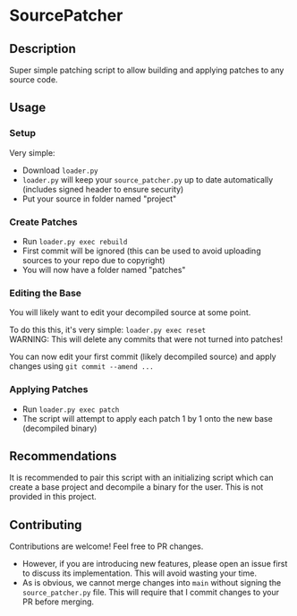 # SourcePatcher

## Description
Super simple patching script to allow building and applying patches to any source code.

## Usage
### Setup
Very simple: 
- Download `loader.py`
- `loader.py` will keep your `source_patcher.py` up to date automatically (includes signed header to ensure security)
- Put your source in folder named "project"

### Create Patches
- Run `loader.py exec rebuild`
- First commit will be ignored (this can be used to avoid uploading sources to your repo due to copyright)
- You will now have a folder named "patches"

### Editing the Base
You will likely want to edit your decompiled source at some point.  
  
To do this this, it's very simple: `loader.py exec reset`  
WARNING: This will delete any commits that were not turned into patches!  

You can now edit your first commit (likely decompiled source) and apply changes using `git commit --amend ...`

### Applying Patches
- Run `loader.py exec patch`
- The script will attempt to apply each patch 1 by 1 onto the new base (decompiled binary)

## Recommendations
It is recommended to pair this script with an initializing script which can create a base project and decompile a binary for the user. This is not provided in this project. 

## Contributing
Contributions are welcome! Feel free to PR changes. 
- However, if you are introducing new features, please open an issue first to discuss its implementation. This will avoid wasting your time.
- As is obvious, we cannot merge changes into `main` without signing the `source_patcher.py` file. This will require that I commit changes to your PR before merging.
